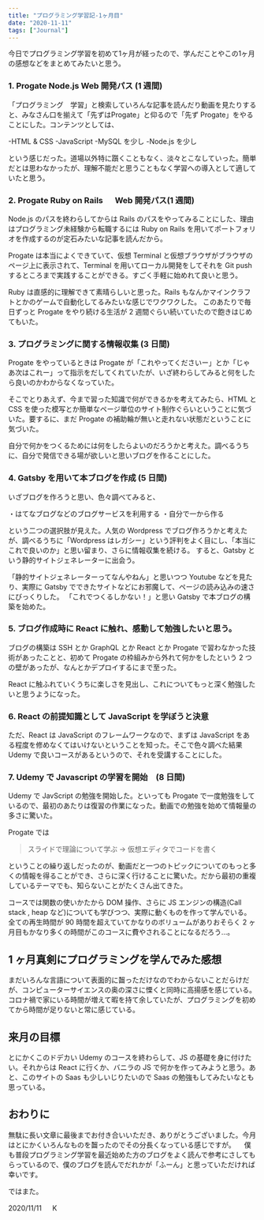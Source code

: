 ```yaml
---
title: "プログラミング学習記-1ヶ月目"
date: "2020-11-11"
tags: ["Journal"]
---
```


今日でプログラミング学習を初めて1ヶ月が経ったので、学んだことやこの1ヶ月の感想などをまとめてみたいと思う。

### 1. Progate Node.js Web 開発パス (1 週間)

「プログラミング　学習」と検索していろんな記事を読んだり動画を見たりすると、みなさん口を揃えて「先ずはProgate」と仰るので「先ず Progate」をやることにした。コンテンツとしては、



-HTML & CSS
-JavaScript
-MySQL を少し
-Node.js を少し



という感じだった。道場以外特に躓くこともなく、淡々とこなしていった。簡単だとは思わなかったが、理解不能だと思うこともなく学習への導入として適していたと思う。

### 2. Progate Ruby on Rails 　 Web 開発パス(1 週間)

Node.js のパスを終わらしてからは Rails のパスをやってみることにした、理由はプログラミング未経験から転職するには Ruby on Rails を用いてポートフォリオを作成するのが定石みたいな記事を読んだから。

Progate は本当によくできていて、仮想 Terminal と仮想ブラウザがブラウザのページ上に表示されて、Terminal を用いてローカル開発をしてそれを Git push するところまで実践することができる。すごく手軽に始めれて良いと思う。

Ruby は直感的に理解できて素晴らしいと思った。Rails もなんかマインクラフトとかのゲームで自動化してるみたいな感じでワクワクした。
このあたりで毎日ずっと Progate をやり続ける生活が 2 週間ぐらい続いていたので飽きはじめてもいた。

### 3. プログラミングに関する情報収集 (3 日間)

Progate をやっているときは Progate が「これやってくださいー」とか「じゃあ次はこれー」って指示をだしてくれていたが、いざ終わらしてみると何をしたら良いのかわからなくなっていた。

そこでとりあえず、今まで習った知識で何ができるかを考えてみたら、HTML と CSS を使った模写とか簡単なページ単位のサイト制作ぐらいということに気づいた。要するに、まだ Progate の補助輪が無いと走れない状態だということに気づいた。

自分で何かをつくるためには何をしたらよいのだろうかと考えた。調べるうちに、自分で発信できる場が欲しいと思いブログを作ることにした。

### 4. Gatsby を用いて本ブログを作成 (5 日間)

いざブログを作ろうと思い、色々調べてみると、

・はてなブログなどのブログサービスを利用する
・自分で一から作る

という二つの選択肢が見えた。人気の Wordpress でブログ作ろうかと考えたが、調べるうちに「Wordpress はレガシー」という評判をよく目にし、「本当にこれで良いのか」と思い留まり、さらに情報収集を続ける。
すると、Gatsby という静的サイトジェネレーターに出会う。

「静的サイトジェネレーターってなんやねん」と思いつつ Youtube などを見たり、実際に Gatsby でできたサイトなどにお邪魔して、ページの読み込みの速さにびっくりした。
「これでつくるしかない！」と思い Gatsby で本ブログの構築を始めた。

### 5. ブログ作成時に React に触れ、感動して勉強したいと思う。

ブログの構築は SSH とか GraphQL とか React とか Progate で習わなかった技術があったことと、初めて Progate の枠組みから外れて何かをしたという 2 つの壁があったが、なんとかデプロイするにまで至った。

React に触ふれていくうちに楽しさを見出し、これについてもっと深く勉強したいと思うようになった。

### 6. React の前提知識として JavaScript を学ぼうと決意

ただ、React は JavaScript のフレームワークなので、まずは JavaScript をある程度を修めなくてはいけないということを知った。そこで色々調べた結果 Udemy で良いコースがあるというので、それを受講することにした。

### 7. Udemy で Javascript の学習を開始　(8 日間)

Udemy で JavScript の勉強を開始した。といっても Progate で一度勉強をしているので、最初のあたりは復習の作業になった。動画での勉強を始めて情報量の多さに驚いた。

Progate では


> スライドで理論について学ぶ → 仮想エディタでコードを書く

ということの繰り返しだったのが、動画だと一つのトピックについてのもっと多くの情報を得ることができ、さらに深く行けることに驚いた。だから最初の重複しているテーマでも、知らないことがたくさん出てきた。

コースでは関数の使いかたから DOM 操作、さらに JS エンジンの構造(Call stack , heap など)についても学びつつ、実際に動くものを作って学んでいる。全ての再生時間が 90 時間を超えていてかなりのボリュームがありおそらく 2 ヶ月目もかなり多くの時間がこのコースに費やされることになるだろう…。

## 1 ヶ月真剣にプログラミングを学んでみた感想

まだいろんな言語について表面的に齧っただけなのでわからないことだらけだが、コンピューターサイエンスの奥の深さに慄くと同時に高揚感を感じている。コロナ禍で家にいる時間が増えて暇を持て余していたが、プログラミングを初めてから時間が足りないと常に感じている。

## 来月の目標

とにかくこのドデカい Udemy のコースを終わらして、JS の基礎を身に付けたい。それからは React に行くか、バニラの JS で何かを作ってみようと思う。あと、このサイトの Saas も少しいじりたいので Saas の勉強もしてみたいなとも思っている。

## おわりに

無駄に長い文章に最後までお付き合いいただき、ありがとうございました。今月はとにかくいろんなものを齧ったのでその分長くなっている感じですが。
　僕も普段プログラミング学習を最近始めた方のブログをよく読んで参考にさしてもらっているので、僕のブログを読んでだれかが「ふーん」と思っていただければ幸いです。

ではまた。

2020/11/11 　 K
